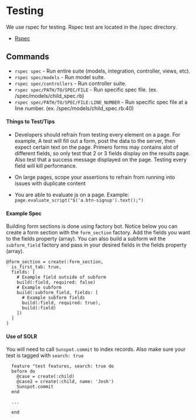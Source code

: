 <!-- Copyright (c) 2014 - 2023 UNICEF. All rights reserved. -->

# Testing

We use rspec for testing. Rspec test are located in the /spec directory.

* [Rspec](https://relishapp.com/rspec)

## Commands
* `rspec spec` - Run entire suite (models, integration, controller, views, etc).
* `rspec spec/models` - Run model suite.
* `rspec spec/controllers` - Run controller suite.
* `rspec spec/PATH/TO/SPEC/FILE` - Run specific spec file. (ex. /spec/models/child_spec.rb)
* `rspec spec/PATH/TO/SPEC/FILE:LINE_NUMBER` - Run specific spec file at a line number. (ex. /spec/models/child_spec.rb:40)


#### Things to Test/Tips

* Developers should refrain from testing every element on a page. For example, A test will fill out a form, post the data to the server, then expect certain text on the page. Primero forms may contains alot of different fields, so only test that 2 or 3 fields display on the results page. Also test that a success message displayed on the page. Testing every field will kill performance.

* On large pages, scope your assertions to refrain from running into issues with duplicate content

* You are able to evaluate js on a page. Example: `page.evaluate_script("$('a.btn-signup').text();")`

#### Example Spec

Building form sections is done using factory bot. Notice below you can create a form section 
with the `form_section` factory. Add the fields you want to the fields property (array). 
You can also build a subform wit the `subform_field` factory and pass in your desired fields
in the fields property (array).

```
@form_section = create(:form_section,
  is_first_tab: true,
  fields: [
    # Example field outside of subform
    build(:field, required: false)
    # Example subform
    build(:subform_field, fields: [
      # Example subform fields
      build(:field, required: true),
      build(:field)
    ])
  ]
)
```

#### Use of SOLR
You will need to call `Sunspot.commit` to index records. Also make sure your test is
tagged with `search: true`

```
  feature "test features, search: true do
  before do
    @case = create(:child)
    @case2 = create(:child, name: 'Josh')
    Sunspot.commit
  end

  ...

  end
```
